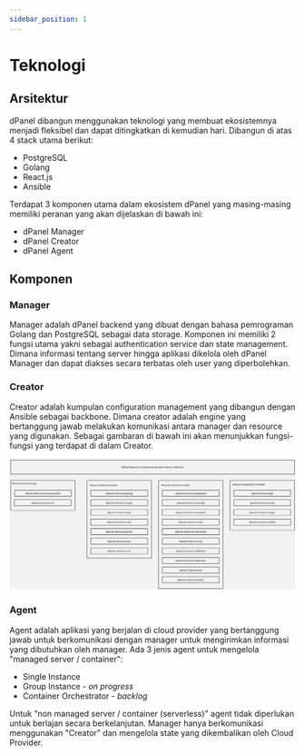 ```yaml
---
sidebar_position: 1
---
```


# Teknologi

## Arsitektur

dPanel dibangun menggunakan teknologi yang membuat ekosistemnya menjadi fleksibel dan dapat ditingkatkan di kemudian hari. Dibangun di atas 4 stack utama berikut:
- PostgreSQL
- Golang
- React.js
- Ansible

Terdapat 3 komponen utama dalam ekosistem dPanel yang masing-masing memiliki peranan yang akan dijelaskan di bawah ini:
- dPanel Manager
- dPanel Creator
- dPanel Agent

## Komponen

### Manager

Manager adalah dPanel backend yang dibuat dengan bahasa pemrograman Golang dan PostgreSQL sebagai data storage. Komponen ini memiliki 2 fungsi utama yakni sebagai authentication service dan state management. Dimana informasi tentang server hingga aplikasi dikelola oleh dPanel Manager dan dapat diakses secara terbatas oleh user yang diperbolehkan.

### Creator

Creator adalah kumpulan configuration management yang dibangun dengan Ansible sebagai backbone. Dimana creator adalah engine yang bertanggung jawab melakukan komunikasi antara manager dan resource yang digunakan. Sebagai gambaran di bawah ini akan menunjukkan fungsi-fungsi yang terdapat di dalam Creator.

![Creator Diagram](./../assets/creator-diagram.jpg)

### Agent

Agent adalah aplikasi yang berjalan di cloud provider yang bertanggung jawab untuk berkomunikasi dengan manager untuk mengirimkan informasi yang dibutuhkan oleh manager. Ada 3 jenis agent untuk mengelola "managed server / container":
- Single Instance
- Group Instance - *on progress*
- Container Orchestrator - *backlog*

Untuk "non managed server / container (serverless)" agent tidak diperlukan untuk berlajan secara berkelanjutan. Manager hanya berkomunikasi menggunakan "Creator" dan mengelola state yang dikembalikan oleh Cloud Provider.